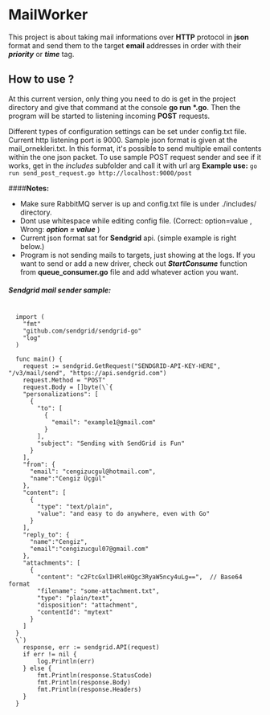 # MailWorker
This project is about taking mail informations over **HTTP** protocol in **json** format and send them to the target **email** addresses in order with their **_priority_** or **_time_** tag.

## How to use ?
At this current version, only thing you need to do is get in the project directory and give that command at the console **go run \*.go**.
Then the program will be started to listening incoming **POST** requests.

Different types of configuration settings can be set under config.txt file. Current http listening port is 9000.
Sample json format is given at the mail_ornekleri.txt. In this format, it's possible to send multiple email contents within the one json packet.
To use sample POST request sender and see if it works, get in the _includes_ subfolder and call it with url arg
**Example use:**  `go run send_post_request.go http://localhost:9000/post`

####**Notes:** 
- Make sure RabbitMQ server is up and config.txt file is under ./includes/ directory.
- Dont use whitespace while editing config file.  \(Correct: option=value  , Wrong: **_option = value_** \)
- Current json format sat for **Sendgrid** api. \(simple example is right below.\)
- Program is not sending mails to targets, just showing at the logs. If you want to send or add a new driver, check out **_StartConsume_** function from **queue_consumer.go** file and add whatever action you want.


##### Sendgrid mail sender sample:
````package main
  
  import (
  	"fmt"
  	"github.com/sendgrid/sendgrid-go"
  	"log"
  )
  
  func main() {
  	request := sendgrid.GetRequest("SENDGRID-API-KEY-HERE", "/v3/mail/send", "https://api.sendgrid.com")
  	request.Method = "POST"
  	request.Body = []byte(\`{
    "personalizations": [
      {
        "to": [
          {
            "email": "example1@gmail.com"
          }
        ],
        "subject": "Sending with SendGrid is Fun"
      }
    ],
    "from": {
      "email": "cengizucgul@hotmail.com",
      "name":"Cengiz Üçgül"
    },
    "content": [
      {
        "type": "text/plain",
        "value": "and easy to do anywhere, even with Go"
      }
    ],
    "reply_to": {
      "name":"Cengiz",
      "email":"cengizucgul07@gmail.com"
    },
    "attachments": [
      {
        "content": "c2FtcGxlIHRleHQgc3RyaW5ncy4uLg==",  // Base64 format
        "filename": "some-attachment.txt",
        "type": "plain/text",
        "disposition": "attachment",
        "contentId": "mytext"
      }
    ]
  }
  \`)
  	response, err := sendgrid.API(request)
  	if err != nil {
  		log.Println(err)
  	} else {
  		fmt.Println(response.StatusCode)
  		fmt.Println(response.Body)
  		fmt.Println(response.Headers)
  	}
  }
 ````